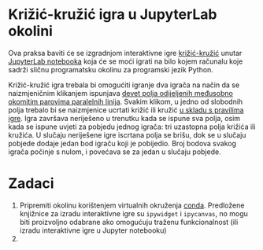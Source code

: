 # Križić-kružić igra u JupyterLab okolini

  Ova praksa baviti će se izgradnjom interaktivne igre
  [križić-kružić](https://en.wikipedia.org/wiki/Tic-tac-toe) unutar [JupyterLab
  notebooka](https://jupyter.org/) koja će se moći igrati na bilo kojem računalu
  koje sadrži sličnu programatsku okolinu za programski jezik Python.

  Križić-kružić igra trebala bi omogućiti igranje dva igrača na način da se
  naizmjeničnim klikanjem ispunjava [devet polja odijeljenih međusobno okomitim
  parovima paralelnih linija](https://www.thegamegal.com/2018/09/01/ultimate-tic-tac-toe/).
  Svakim klikom, u jedno od slobodnih polja trebalo bi se naizmjenice ucrtati križić ili
  kružić [u skladu s pravilima igre](https://en.wikipedia.org/wiki/Tic-tac-toe#Gameplay).
  Igra završava neriješeno u trenutku kada se ispune sva polja, osim kada se
  ispune uvjeti za pobjedu jednog igrača: tri uzastopna polja križića ili
  kružića. U slučaju neriješene igre iscrtana polja se brišu, dok se u slučaju
  pobjede dodaje jedan bod igraču koji je pobijedio. Broj bodova svakog igrača
  počinje s nulom, i povećava se za jedan u slučaju pobjede.

# Zadaci

  1. Pripremiti okolinu korištenjem virtualnih okruženja [conda](https://docs.conda.io/projects/conda/en/latest/user-guide/install/index.html). Predložene knjižnice za izradu interaktivne igre su `ipywidget` i `ipycanvas`, no mogu biti proizvoljno odabrane ako omogućuju traženu funkcionalnost (ili izradu interaktivne igre u Jupyter notebooku)
  1. 

